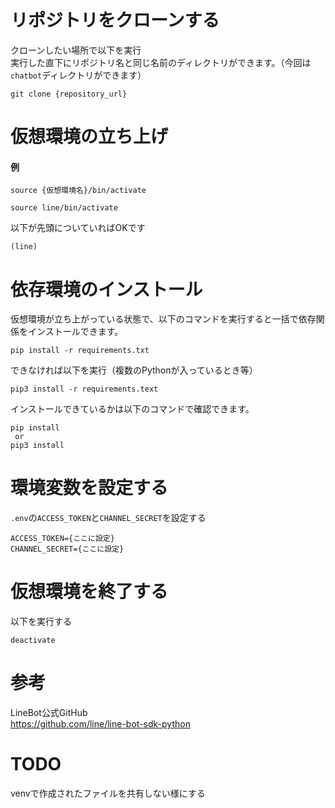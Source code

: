 # リポジトリをクローンする
クローンしたい場所で以下を実行<br>
実行した直下にリポジトリ名と同じ名前のディレクトリができます。（今回は`chatbot`ディレクトリができます）
```
git clone {repository_url}
```

# 仮想環境の立ち上げ
#### 例
```
source {仮想環境名}/bin/activate
```
```
source line/bin/activate
```
以下が先頭についていればOKです
```
(line) 
```

# 依存環境のインストール
仮想環境が立ち上がっている状態で、以下のコマンドを実行すると一括で依存関係をインストールできます。<br>
```
pip install -r requirements.txt
```
できなければ以下を実行（複数のPythonが入っているとき等）
```
pip3 install -r requirements.text
```
インストールできているかは以下のコマンドで確認できます。
```
pip install
 or
pip3 install
```

# 環境変数を設定する
`.env`の`ACCESS_TOKEN`と`CHANNEL_SECRET`を設定する
```
ACCESS_TOKEN={ここに設定}
CHANNEL_SECRET={ここに設定}
```

# 仮想環境を終了する
以下を実行する
```
deactivate
```

# 参考
LineBot公式GitHub<br>
https://github.com/line/line-bot-sdk-python

# TODO
venvで作成されたファイルを共有しない様にする
